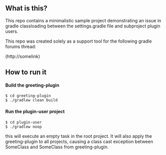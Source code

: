 ## What is this?
This repo contains a minimalistic sample project demonstrating an issue in gradle classloading 
between the settings.gradle file and subproject plugin users. 

This repo was created solely as a support tool for the following gradle forums thread: 

(http://somelink)

## How to run it

#### Build the greeting-plugin

    $ cd greeting-plugin
    $ ./gradlew clean build

#### Run the plugin-user project

    $ cd plugin-user
    $ ./gradlew noop

this will execute an empty task in the root project. It will also apply the greeting-plugin 
to all projects, causing a class cast exception between SomeClass and SomeClass from 
greeting-plugin. 

